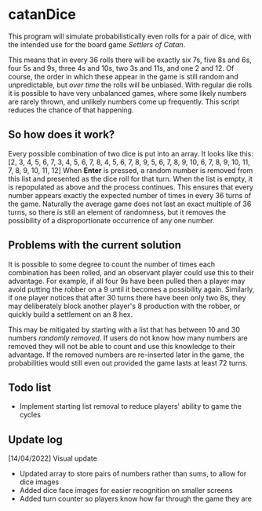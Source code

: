 # catanDice

This program will simulate probabilistically even rolls for a pair of dice, with the intended use for the board game *Settlers of Catan*.

This means that in every 36 rolls there will be exactly six 7s, five 8s and 6s, four 5s and 9s, three 4s and 10s, two 3s and 11s, and one 2 and 12. Of course, the order in which these appear in the game is still random and unpredictable, but *over time* the rolls will be unbiased. With regular die rolls it is possible to have very unbalanced games, where some likely numbers are rarely thrown, and unlikely numbers come up frequently. This script reduces the chance of that happening.

## So how does it work?
Every possible combination of two dice is put into an array. It looks like this:
[2, 3, 4, 5, 6, 7, 3, 4, 5, 6, 7, 8, 4, 5, 6, 7, 8, 9, 5, 6, 7, 8, 9, 10, 6, 7, 8, 9, 10, 11, 7, 8, 9, 10, 11, 12]
When **Enter** is pressed, a random number is removed from this list and presented as the dice roll for that turn. When the list is empty, it is repopulated as above and the process continues. This ensures that every number appears exactly the expected number of times in every 36 turns of the game. Naturally the average game does not last an exact multiple of 36 turns, so there is still an element of randomness, but it removes the possibility of a disproportionate occurrence of any one number.

## Problems with the current solution
It is possible to some degree to count the number of times each combination has been rolled, and an observant player could use this to their advantage. For example, if all four 9s have been pulled then a player may avoid putting the robber on a 9 until it becomes a possibility again. Similarly, if one player notices that after 30 turns there have been only two 8s, they may deliberately block another player's 8 production with the robber, or quickly build a settlement on an 8 hex.

This may be mitigated by starting with a list that has between 10 and 30 numbers *randomly removed*. If users do not know how many numbers are removed they will not be able to count and use this knowledge to their advantage. If the removed numbers are re-inserted later in the game, the probabilities would still even out provided the game lasts at least 72 turns.

## Todo list
- Implement starting list removal to reduce players' ability to game the cycles

## Update log
[14/04/2022] Visual update
- Updated array to store pairs of numbers rather than sums, to allow for dice images
- Added dice face images for easier recognition on smaller screens
- Added turn counter so players know how far through the game they are
